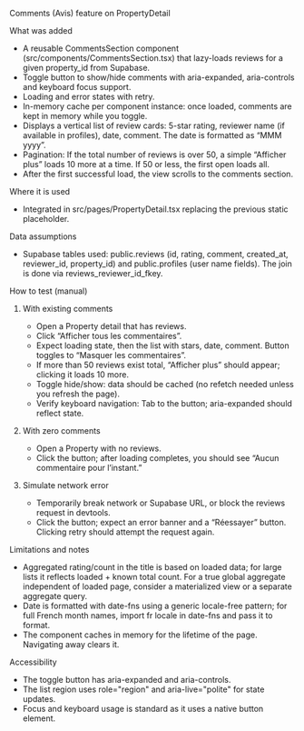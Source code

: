 Comments (Avis) feature on PropertyDetail

What was added
- A reusable CommentsSection component (src/components/CommentsSection.tsx) that lazy-loads reviews for a given property_id from Supabase.
- Toggle button to show/hide comments with aria-expanded, aria-controls and keyboard focus support.
- Loading and error states with retry.
- In-memory cache per component instance: once loaded, comments are kept in memory while you toggle.
- Displays a vertical list of review cards: 5-star rating, reviewer name (if available in profiles), date, comment. The date is formatted as “MMM yyyy”.
- Pagination: If the total number of reviews is over 50, a simple “Afficher plus” loads 10 more at a time. If 50 or less, the first open loads all.
- After the first successful load, the view scrolls to the comments section.

Where it is used
- Integrated in src/pages/PropertyDetail.tsx replacing the previous static placeholder.

Data assumptions
- Supabase tables used: public.reviews (id, rating, comment, created_at, reviewer_id, property_id) and public.profiles (user name fields). The join is done via reviews_reviewer_id_fkey.

How to test (manual)
1) With existing comments
   - Open a Property detail that has reviews.
   - Click “Afficher tous les commentaires”.
   - Expect loading state, then the list with stars, date, comment. Button toggles to “Masquer les commentaires”.
   - If more than 50 reviews exist total, “Afficher plus” should appear; clicking it loads 10 more.
   - Toggle hide/show: data should be cached (no refetch needed unless you refresh the page).
   - Verify keyboard navigation: Tab to the button; aria-expanded should reflect state.

2) With zero comments
   - Open a Property with no reviews.
   - Click the button; after loading completes, you should see “Aucun commentaire pour l’instant.”

3) Simulate network error
   - Temporarily break network or Supabase URL, or block the reviews request in devtools.
   - Click the button; expect an error banner and a “Réessayer” button. Clicking retry should attempt the request again.

Limitations and notes
- Aggregated rating/count in the title is based on loaded data; for large lists it reflects loaded + known total count. For a true global aggregate independent of loaded page, consider a materialized view or a separate aggregate query.
- Date is formatted with date-fns using a generic locale-free pattern; for full French month names, import fr locale in date-fns and pass it to format.
- The component caches in memory for the lifetime of the page. Navigating away clears it.

Accessibility
- The toggle button has aria-expanded and aria-controls.
- The list region uses role="region" and aria-live="polite" for state updates.
- Focus and keyboard usage is standard as it uses a native button element.
